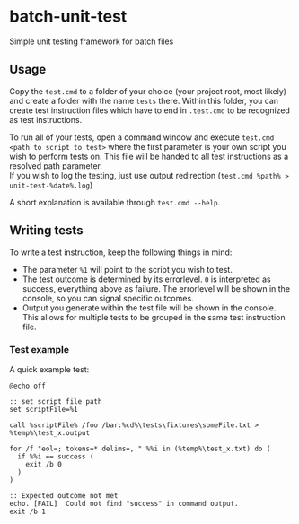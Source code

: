 # batch-unit-test
Simple unit testing framework for batch files

## Usage
Copy the `test.cmd` to a folder of your choice (your project root, most likely) and create a folder with the name `tests` there. Within this folder, you can create test instruction files which have to end in `.test.cmd` to be recognized as test instructions.  

To run all of your tests, open a command window and execute `test.cmd <path to script to test>` where the first parameter is your own script you wish to perform tests on. This file will be handed to all test instructions as a resolved path parameter.  
If you wish to log the testing, just use output redirection (`test.cmd %path% > unit-test-%date%.log`)

A short explanation is available through `test.cmd --help`.


## Writing tests
To write a test instruction, keep the following things in mind:  
- The parameter `%1` will point to the script you wish to test.
- The test outcome is determined by its errorlevel. `0` is interpreted as success, everything above as failure. The errorlevel will be shown in the console, so you can signal specific outcomes.
- Output you generate within the test file will be shown in the console. This allows for multiple tests to be grouped in the same test instruction file.

### Test example
A quick example test:

````batch
@echo off

:: set script file path
set scriptFile=%1

call %scriptFile% /foo /bar:%cd%\tests\fixtures\someFile.txt > %temp%\test_x.output

for /f "eol=; tokens=* delims=, " %%i in (%temp%\test_x.txt) do (
  if %%i == success (
    exit /b 0
  )
)

:: Expected outcome not met
echo. [FAIL]  Could not find "success" in command output.
exit /b 1
````
